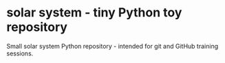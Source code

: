 # solar system - tiny Python toy repository
Small solar system Python repository - intended for git and GitHub training sessions.
